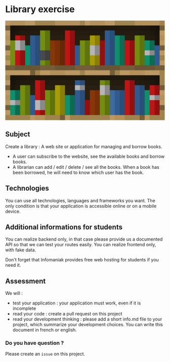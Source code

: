 # Library exercise

![Infomaniak Library](bookcase.jpg)

## Subject
Create a library : A web site or application for managing and borrow books.
 * A user can subscribe to the website, see the available books and borrow books.
 * A librarian can add / edit / delete / see all the books. When a book has been borrowed, he will need to know which user has the book.

## Technologies
You can use all technologies, languages and frameworks you want. The only condition is that your application is accessible online or on a mobile device.

## Additional informations for students
You can realize backend only, in that case please provide us a documented API so that we can test your routes easily.
You can realize frontend only, with fake data. 

Don't forget that Infomaniak provides free web hosting for students if you need it.

## Assessment
We will :
 * test your application : your application must work, even if it is incomplete
 * read your code : create a pull request on this project
 * read your development thinking : please add a short info.md file to your project, which summarize your development choices. You can write this document in french or english.

### Do you have question ?
Please create an `issue` on this project.